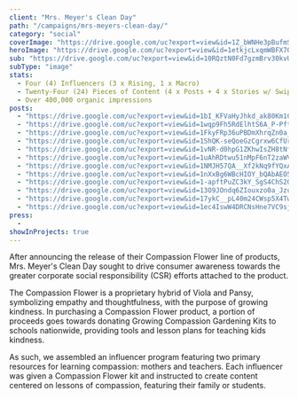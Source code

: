 ```yaml
---
client: "Mrs. Meyer's Clean Day"
path: "/campaigns/mrs-meyers-clean-day/"
category: "social"
coverImage: "https://drive.google.com/uc?export=view&id=1Z_bWNHe3pBufmSi7w0R6ZGVZpRrWqVrZ"
heroImage: "https://drive.google.com/uc?export=view&id=1etkjcLxqmWBFX7OtxApa7pLDOKZUop28"
sub: "https://drive.google.com/uc?export=view&id=10RQztN0Fd7gzmBrv30kvU6h1tYJg5jUd"
subType: "image"
stats:
  - Four (4) Influencers (3 x Rising, 1 x Macro)
  - Twenty-Four (24) Pieces of Content (4 x Posts + 4 x Stories w/ Swipe Up)
  - Over 400,000 organic impressions
posts:
  - "https://drive.google.com/uc?export=view&id=1bI_KFVaHyJhkd_ak80Km1CQofTzfssDH"
  - "https://drive.google.com/uc?export=view&id=1wqp9Fh5RdElhtS6A_P-PftLyAvc-Rwv2"
  - "https://drive.google.com/uc?export=view&id=1FkyFRp36uPBDmXhrqZn0a_sGBGDebZbA"
  - "https://drive.google.com/uc?export=view&id=1ShQK-seQoeGzCgrxw6CfUrxFsmEP_ADk"
  - "https://drive.google.com/uc?export=view&id=1vNR-d0hpG1ZKhwIsZH8tNfbDNo6JB6IL"
  - "https://drive.google.com/uc?export=view&id=1uAhRDtwu51nMpF6nT2zaWVjzVyLca-LN"
  - "https://drive.google.com/uc?export=view&id=1NMJH57QA__Xf2kNq9fYQxAWIf1RbuJmz"
  - "https://drive.google.com/uc?export=view&id=1nXxBg6WBcHIOY_bQAbAEO5KSz05bmWN6"
  - "https://drive.google.com/uc?export=view&id=1-apftPuZC3kY_SgS4ChS2GJXhi5zU8Iz"
  - "https://drive.google.com/uc?export=view&id=13O9JOndq6ZIouxzo0a_JzuCDeGrzNKB0"
  - "https://drive.google.com/uc?export=view&id=17ykC__pL40m24CWsp5X4TwTvVpJgFTH2"
  - "https://drive.google.com/uc?export=view&id=1ec4IswW4DRCNsHne7VC9sjTE6V5KyYmq"
press:
  -
showInProjects: true
---
```


After announcing the release of their Compassion Flower line of products, Mrs. Meyer's Clean Day sought to drive consumer awareness towards the greater corporate social responsibility (CSR) efforts attached to the product.

The Compassion Flower is a proprietary hybrid of Viola and Pansy, symbolizing empathy and thoughtfulness, with the purpose of growing kindness. In purchasing a Compassion Flower product, a portion of proceeds goes towards donating Growing Compassion Gardening Kits to schools nationwide, providing tools and lesson plans for teaching kids kindness.

As such, we assembled an influencer program featuring two primary resources for learning compassion: mothers and teachers. Each influencer was given a Compassion Flower kit and instructed to create content centered on lessons of compassion, featuring their family or students.
